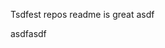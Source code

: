 Tsdfest repos readme is great asdf







asdfasdf













































































































